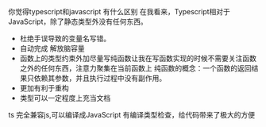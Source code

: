 你觉得typescript和javascript 有什么区别
在我看来，Typescript相对于JavaScript，除了静态类型外没有任何东西。

- 杜绝手误导致的变量名写错。
- 自动完成 解放脑容量
- 函数上的类型约束外加尽量写纯函数让我在写函数实现的时候不需要关注函数
  之外的任何东西，注意力聚集在当前函数上
  纯函数的概念：一个函数的返回结果只依赖其参数，并且执行过程中没有副作用。
- 更加有利于重构
- 类型可以一定程度上充当文档

ts 完全兼容js,可以编译成JavaScript
有编译类型检查，给代码带来了极大的方便
